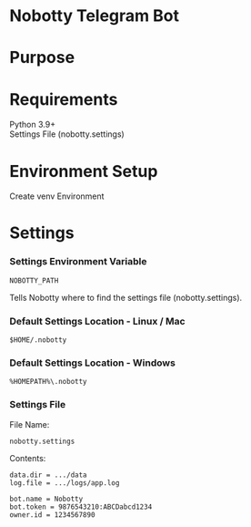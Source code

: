 # Nobotty Telegram Bot

# Purpose



# Requirements

Python 3.9+  
Settings File (nobotty.settings)



# Environment Setup

Create venv Environment



# Settings



### Settings Environment Variable

	NOBOTTY_PATH

Tells Nobotty where to find the settings file (nobotty.settings).



### Default Settings Location - Linux / Mac

	$HOME/.nobotty



### Default Settings Location - Windows

	%HOMEPATH%\.nobotty



### Settings File

File Name:

	nobotty.settings

Contents:

	data.dir = .../data
	log.file = .../logs/app.log

	bot.name = Nobotty
	bot.token = 9876543210:ABCDabcd1234
	owner.id = 1234567890


